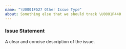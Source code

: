 ```yaml
---
name: "\U0001F527 Other Issue Type"
about: Something else that we should track \U0001F440
---
```

### Issue Statement
A clear and concise description of the issue.
